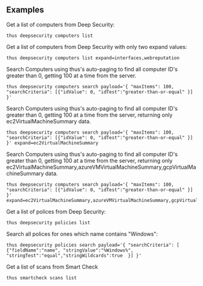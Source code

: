 ## Examples 

Get a list of computers from Deep Security: 

    thus deepsecurity computers list

Get a list of computers from Deep Security with only two expand values: 

    thus deepsecurity computers list expand=interfaces,webreputation

Search Computers using thus's auto-paging to find all computer ID's greater than 0, getting 100 at a time from the server.
    
    thus deepsecurity computers search payload='{ "maxItems": 100, "searchCriteria": [{"idValue": 0, "idTest":"greater-than-or-equal" }] }'

Search Computers using thus's auto-paging to find all computer ID's greater than 0, getting 100 at a time from the server, returning only ec2VirtualMachineSummary data.
    
    thus deepsecurity computers search payload='{ "maxItems": 100, "searchCriteria": [{"idValue": 0, "idTest":"greater-than-or-equal" }] }' expand=ec2VirtualMachineSummary

Search Computers using thus's auto-paging to find all computer ID's greater than 0, getting 100 at a time from the server, returning only ec2VirtualMachineSummary,azureVMVirtualMachineSummary,gcpVirtualMachineSummary  data.
    
    thus deepsecurity computers search payload='{ "maxItems": 100, "searchCriteria": [{"idValue": 0, "idTest":"greater-than-or-equal" }] }' expand=ec2VirtualMachineSummary,azureVMVirtualMachineSummary,gcpVirtualMachineSummary


Get a list of polices from Deep Security: 

    thus deepsecurity policies list

Search all polices for ones which name contains "Windows": 

    thus deepsecurity policies search payload='{ "searchCriteria": [ {"fieldName":"name", "stringValue":"%Windows%", "stringTest":"equal","stringWildcards":true  }] }'
    
Get a list of scans from Smart Check 

    thus smartcheck scans list
 
